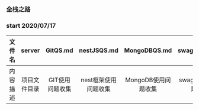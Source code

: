 ### 全栈之路 

### start 2020/07/17
| 文件名 | server | GitQS.md | nestJSQS.md | MongoDBQS.md | swaggerQS.md |
| :---: | :----: | :------: | :---------: | :-----------: | :----------: |
| 内容描述 | 项目文件目录 | GIT使用问题收集 | nest框架使用问题收集 | MongoDB使用问题收集 | swagger使用问题收集 |
